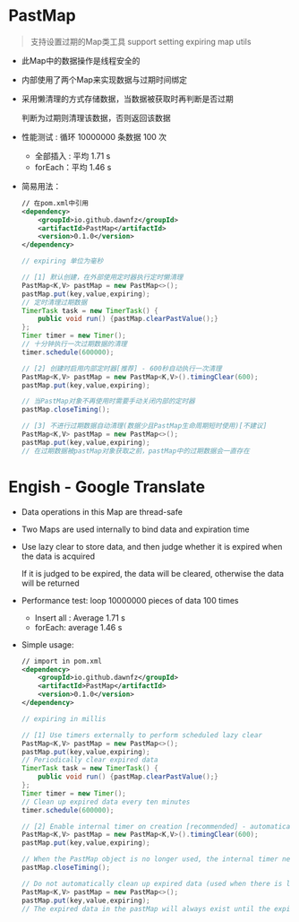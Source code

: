 # PastMap

> 支持设置过期的Map类工具
> support setting expiring map utils

- 此Map中的数据操作是线程安全的

- 内部使用了两个Map来实现数据与过期时间绑定

- 采用懒清理的方式存储数据，当数据被获取时再判断是否过期

  判断为过期则清理该数据，否则返回该数据

- 性能测试 : 循环 10000000 条数据 100 次

  - 全部插入 : 平均 1.71 s
  - forEach：平均 1.46 s

- 简易用法：

  ```xml
  // 在pom.xml中引用
  <dependency>
      <groupId>io.github.dawnfz</groupId>
      <artifactId>PastMap</artifactId>
      <version>0.1.0</version>
  </dependency>
  ```
  
  ```java
  // expiring 单位为毫秒
  
  // [1] 默认创建，在外部使用定时器执行定时懒清理
  PastMap<K,V> pastMap = new PastMap<>();
  pastMap.put(key,value,expiring);
  // 定时清理过期数据
  TimerTask task = new TimerTask() {
      public void run() {pastMap.clearPastValue();}
  };
  Timer timer = new Timer();
  // 十分钟执行一次过期数据的清理
  timer.schedule(600000);
  ```

  ```java	
  // [2] 创建时启用内部定时器[推荐] - 600秒自动执行一次清理
  PastMap<K,V> pastMap = new PastMap<K,V>().timingClear(600);
  pastMap.put(key,value,expiring);
  
  // 当PastMap对象不再使用时需要手动关闭内部的定时器
  pastMap.closeTiming();
  ```
  
  ```java
  // [3] 不进行过期数据自动清理(数据少且PastMap生命周期短时使用)[不建议]
  PastMap<K,V> pastMap = new PastMap<>();
  pastMap.put(key,value,expiring);
  // 在过期数据被pastMap对象获取之前，pastMap中的过期数据会一直存在
  
  ```



# Engish - Google Translate

- Data operations in this Map are thread-safe

- Two Maps are used internally to bind data and expiration time

- Use lazy clear to store data, and then judge whether it is expired when the data is acquired

  If it is judged to be expired, the data will be cleared, otherwise the data will be returned

- Performance test: loop 10000000 pieces of data 100 times

  - Insert all : Average 1.71 s
  - forEach: average 1.46 s

- Simple usage:
  ```xml
  // import in pom.xml
  <dependency>
      <groupId>io.github.dawnfz</groupId>
      <artifactId>PastMap</artifactId>
      <version>0.1.0</version>
  </dependency>
  ```
  ```java
  // expiring in millis
  
  // [1] Use timers externally to perform scheduled lazy clear
  PastMap<K,V> pastMap = new PastMap<>();
  pastMap.put(key,value,expiring);
  // Periodically clear expired data
  TimerTask task = new TimerTask() {
      public void run() {pastMap.clearPastValue();}
  };
  Timer timer = new Timer();
  // Clean up expired data every ten minutes
  timer.schedule(600000);
  ```

  ```java	
  // [2] Enable internal timer on creation [recommended] - automatically perform a cleanup every 600 seconds
  PastMap<K,V> pastMap = new PastMap<K,V>().timingClear(600);
  pastMap.put(key,value,expiring);
  
  // When the PastMap object is no longer used, the internal timer needs to be manually closed
  pastMap.closeTiming();
  ```

  ```java
  // Do not automatically clean up expired data (used when there is little data and the PastMap life cycle is short) [not recommended]
  PastMap<K,V> pastMap = new PastMap<>();
  pastMap.put(key,value,expiring);
  // The expired data in the pastMap will always exist until the expired data is acquired by the pastMap object
  
  ```
  

